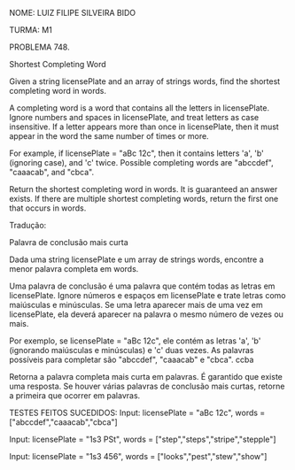 NOME: LUIZ FILIPE SILVEIRA BIDO

TURMA: M1

PROBLEMA 748. 

Shortest Completing Word

Given a string licensePlate and an array of strings words, find the shortest completing word in words.

A completing word is a word that contains all the letters in licensePlate. Ignore numbers and spaces in licensePlate, and treat letters as case insensitive. If a letter appears more than once in licensePlate, then it must appear in the word the same number of times or more.

For example, if licensePlate = "aBc 12c", then it contains letters 'a', 'b' (ignoring case), and 'c' twice. Possible completing words are "abccdef", "caaacab", and "cbca".

Return the shortest completing word in words. It is guaranteed an answer exists. If there are multiple shortest completing words, return the first one that occurs in words.

Tradução:

Palavra de conclusão mais curta

Dada uma string licensePlate e um array de strings words, encontre a menor palavra completa em words.

Uma palavra de conclusão é uma palavra que contém todas as letras em licensePlate. Ignore números e espaços em licensePlate e trate letras como maiúsculas e minúsculas. Se uma letra aparecer mais de uma vez em licensePlate, ela deverá aparecer na palavra o mesmo número de vezes ou mais.

Por exemplo, se licensePlate = "aBc 12c", ele contém as letras 'a', 'b' (ignorando maiúsculas e minúsculas) e 'c' duas vezes. As palavras possíveis para completar são "abccdef", "caaacab" e "cbca". ccba

Retorna a palavra completa mais curta em palavras. É garantido que existe uma resposta. Se houver várias palavras de conclusão mais curtas, retorne a primeira que ocorrer em palavras.

TESTES FEITOS SUCEDIDOS: 
Input: licensePlate = "aBc 12c", words = ["abccdef","caaacab","cbca"]

Input: licensePlate = "1s3 PSt", words = ["step","steps","stripe","stepple"]

Input: licensePlate = "1s3 456", words = ["looks","pest","stew","show"]
